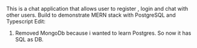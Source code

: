 This is a chat application that allows user to register , login and chat with other users. Build to demonstrate MERN stack with PostgreSQL and Typescript
Edit:
1. Removed MongoDb because i wanted to learn Postgres. So now it has SQL as DB.
